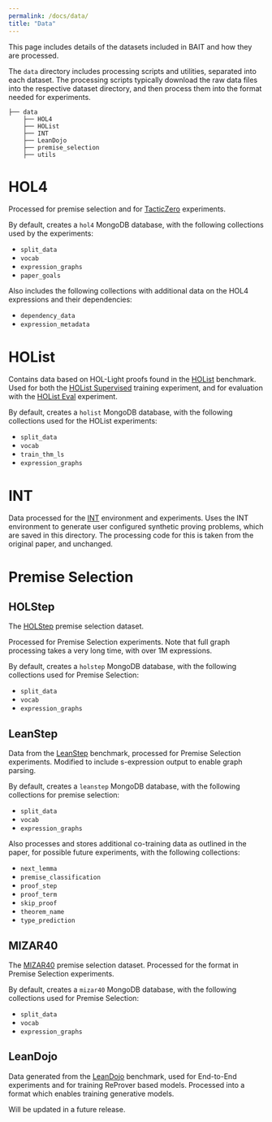 ```yaml
---
permalink: /docs/data/
title: "Data"
---
```


This page includes details of the datasets included in BAIT and how they are processed.

The `data` directory includes processing scripts and utilities,
separated into each dataset. The processing scripts typically download the raw data files into the 
respective dataset directory, and then process them into the format needed for experiments.


```terminal
├── data
    ├── HOL4
    ├── HOList
    ├── INT
    ├── LeanDojo
    ├── premise_selection
    ├── utils
```

# HOL4

Processed for premise selection and for [TacticZero](/bait/docs/experiments/#tacticzero) experiments.

By default, creates a `hol4` MongoDB database, with the following collections used by the experiments:
- `split_data`
- `vocab`
- `expression_graphs`
- `paper_goals`

Also includes the following collections with additional data on the HOL4 expressions and their dependencies:
- `dependency_data`
- `expression_metadata`

# HOList

Contains data based on HOL-Light proofs found in the [HOList](https://arxiv.org/pdf/1904.03241v3.pdf) 
benchmark. Used for both the [HOList Supervised](/bait/docs/holist_training) training experiment,
and for evaluation with the [HOList Eval](/bait/docs/holist) experiment.

By default, creates a `holist` MongoDB database, with the following collections used for the HOList experiments:
- `split_data`
- `vocab`
- `train_thm_ls`
- `expression_graphs`

# INT 
Data processed for the [INT](https://github.com/albertqjiang/INT) environment and experiments.
Uses the INT environment to generate user configured synthetic proving problems, which are saved in this directory.
The processing code for this is taken from the original paper, and unchanged.

# Premise Selection 
## HOLStep
The [HOLStep](https://arxiv.org/abs/1703.00426) premise selection dataset.

Processed for Premise Selection experiments.
Note that full graph processing takes a very long time, with over 1M expressions.

By default, creates a `holstep` MongoDB database, with the following collections used for Premise Selection:
- `split_data`
- `vocab`
- `expression_graphs`
 
## LeanStep

Data from the [LeanStep](https://github.com/jesse-michael-han/lean-step-public) benchmark,
processed for Premise Selection experiments. Modified to include s-expression output to enable graph parsing.

By default, creates a `leanstep` MongoDB database, with the following collections for premise selection:
- `split_data`
- `vocab`
- `expression_graphs`


Also processes and stores additional co-training data as outlined in the paper, for possible future experiments,
with the following collections:
- `next_lemma`
- `premise_classification`
- `proof_step`
- `proof_term`
- `skip_proof`
- `theorem_name`
- `type_prediction`
 
## MIZAR40

The [MIZAR40](https://github.com/JUrban/deepmath) premise selection dataset. Processed for the format in Premise Selection experiments.

By default, creates a `mizar40` MongoDB database, with the following collections used for Premise Selection:
- `split_data`
- `vocab`
- `expression_graphs`

## LeanDojo
Data generated from the [LeanDojo](https://github.com/lean-dojo/LeanDojo) benchmark, 
used for End-to-End experiments and for training ReProver based models.
Processed into a format which enables training generative models.

Will be updated in a future release.

